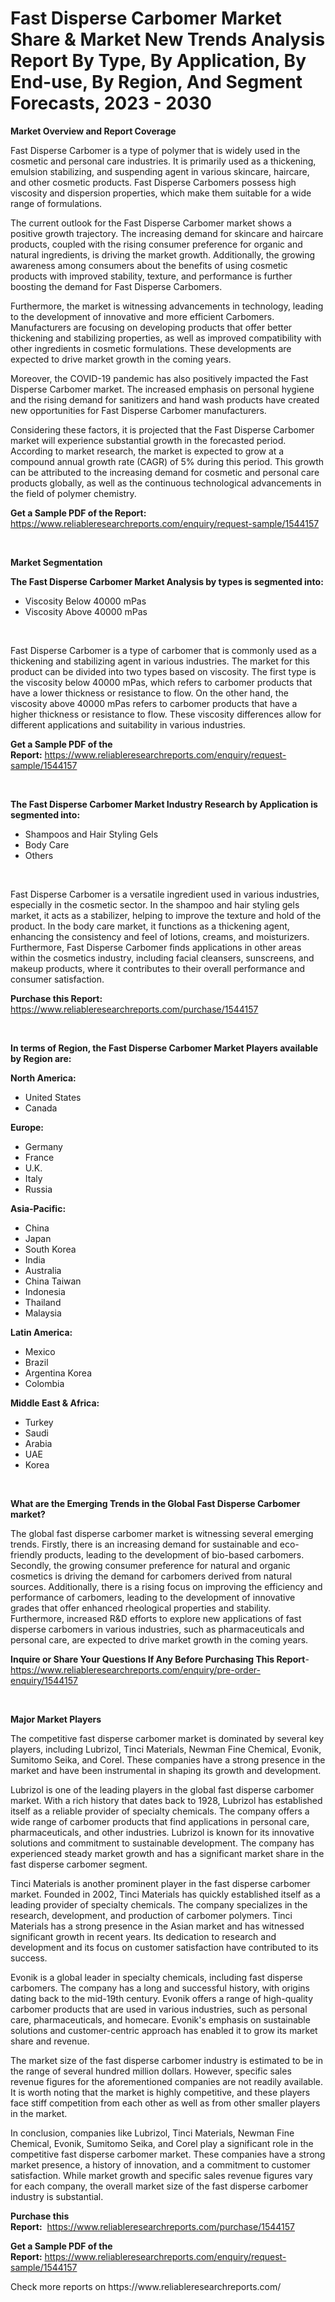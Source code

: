 <p><h1>Fast Disperse Carbomer Market Share & Market New Trends Analysis Report By Type, By Application, By End-use, By Region, And Segment Forecasts, 2023 - 2030</h1></p><p><strong>Market Overview and Report Coverage</strong></p>
<p><p>Fast Disperse Carbomer is a type of polymer that is widely used in the cosmetic and personal care industries. It is primarily used as a thickening, emulsion stabilizing, and suspending agent in various skincare, haircare, and other cosmetic products. Fast Disperse Carbomers possess high viscosity and dispersion properties, which make them suitable for a wide range of formulations.</p><p>The current outlook for the Fast Disperse Carbomer market shows a positive growth trajectory. The increasing demand for skincare and haircare products, coupled with the rising consumer preference for organic and natural ingredients, is driving the market growth. Additionally, the growing awareness among consumers about the benefits of using cosmetic products with improved stability, texture, and performance is further boosting the demand for Fast Disperse Carbomers.</p><p>Furthermore, the market is witnessing advancements in technology, leading to the development of innovative and more efficient Carbomers. Manufacturers are focusing on developing products that offer better thickening and stabilizing properties, as well as improved compatibility with other ingredients in cosmetic formulations. These developments are expected to drive market growth in the coming years.</p><p>Moreover, the COVID-19 pandemic has also positively impacted the Fast Disperse Carbomer market. The increased emphasis on personal hygiene and the rising demand for sanitizers and hand wash products have created new opportunities for Fast Disperse Carbomer manufacturers.</p><p>Considering these factors, it is projected that the Fast Disperse Carbomer market will experience substantial growth in the forecasted period. According to market research, the market is expected to grow at a compound annual growth rate (CAGR) of 5% during this period. This growth can be attributed to the increasing demand for cosmetic and personal care products globally, as well as the continuous technological advancements in the field of polymer chemistry.</p></p>
<p><strong>Get a Sample PDF of the Report:</strong> <a href="https://www.reliableresearchreports.com/enquiry/request-sample/1544157">https://www.reliableresearchreports.com/enquiry/request-sample/1544157</a></p>
<p>&nbsp;</p>
<p><strong>Market Segmentation</strong></p>
<p><strong>The Fast Disperse Carbomer Market Analysis by types is segmented into:</strong></p>
<p><ul><li>Viscosity Below 40000 mPas</li><li>Viscosity Above 40000 mPas</li></ul></p>
<p>&nbsp;</p>
<p><p>Fast Disperse Carbomer is a type of carbomer that is commonly used as a thickening and stabilizing agent in various industries. The market for this product can be divided into two types based on viscosity. The first type is the viscosity below 40000 mPas, which refers to carbomer products that have a lower thickness or resistance to flow. On the other hand, the viscosity above 40000 mPas refers to carbomer products that have a higher thickness or resistance to flow. These viscosity differences allow for different applications and suitability in various industries.</p></p>
<p><strong>Get a Sample PDF of the Report:</strong>&nbsp;<a href="https://www.reliableresearchreports.com/enquiry/request-sample/1544157">https://www.reliableresearchreports.com/enquiry/request-sample/1544157</a></p>
<p>&nbsp;</p>
<p><strong>The Fast Disperse Carbomer Market Industry Research by Application is segmented into:</strong></p>
<p><ul><li>Shampoos and Hair Styling Gels</li><li>Body Care</li><li>Others</li></ul></p>
<p>&nbsp;</p>
<p><p>Fast Disperse Carbomer is a versatile ingredient used in various industries, especially in the cosmetic sector. In the shampoo and hair styling gels market, it acts as a stabilizer, helping to improve the texture and hold of the product. In the body care market, it functions as a thickening agent, enhancing the consistency and feel of lotions, creams, and moisturizers. Furthermore, Fast Disperse Carbomer finds applications in other areas within the cosmetics industry, including facial cleansers, sunscreens, and makeup products, where it contributes to their overall performance and consumer satisfaction.</p></p>
<p><strong>Purchase this Report:</strong>&nbsp; <a href="https://www.reliableresearchreports.com/purchase/1544157">https://www.reliableresearchreports.com/purchase/1544157</a></p>
<p>&nbsp;</p>
<p><strong>In terms of Region, the Fast Disperse Carbomer Market Players available by Region are:</strong></p>
<p>
    <p> <strong> North America: </strong>
        <ul>
            <li>United States</li>
            <li>Canada</li>
        </ul>
        </p> 
    <p> <strong> Europe: </strong>
        <ul>
            <li>Germany</li>
            <li>France</li>
            <li>U.K.</li>
            <li>Italy</li>
            <li>Russia</li>
        </ul>
        </p> 
    <p> <strong> Asia-Pacific: </strong>
        <ul>
            <li>China</li>
            <li>Japan</li>
            <li>South Korea</li>
            <li>India</li>
            <li>Australia</li>
            <li>China Taiwan</li>
            <li>Indonesia</li>
            <li>Thailand</li>
            <li>Malaysia</li>
        </ul>
        </p> 
    <p> <strong> Latin America: </strong>
        <ul>
            <li>Mexico</li>
            <li>Brazil</li>
            <li>Argentina Korea</li>
            <li>Colombia</li>
        </ul>
        </p> 
    <p> <strong> Middle East & Africa: </strong>
        <ul>
            <li>Turkey</li>
            <li>Saudi</li>
            <li>Arabia</li>
            <li>UAE</li>
            <li>Korea</li>
        </ul>
    </p>
    </p>
<p>&nbsp;</p>
<p><strong>What are the Emerging Trends in the Global Fast Disperse Carbomer market?</strong></p>
<p><p>The global fast disperse carbomer market is witnessing several emerging trends. Firstly, there is an increasing demand for sustainable and eco-friendly products, leading to the development of bio-based carbomers. Secondly, the growing consumer preference for natural and organic cosmetics is driving the demand for carbomers derived from natural sources. Additionally, there is a rising focus on improving the efficiency and performance of carbomers, leading to the development of innovative grades that offer enhanced rheological properties and stability. Furthermore, increased R&D efforts to explore new applications of fast disperse carbomers in various industries, such as pharmaceuticals and personal care, are expected to drive market growth in the coming years.</p></p>
<p><strong>Inquire or Share Your Questions If Any Before Purchasing This Report</strong>- <a href="https://www.reliableresearchreports.com/enquiry/pre-order-enquiry/1544157">https://www.reliableresearchreports.com/enquiry/pre-order-enquiry/1544157</a></p>
<p>&nbsp;</p>
<p><strong>Major Market Players</strong></p>
<p><p>The competitive fast disperse carbomer market is dominated by several key players, including Lubrizol, Tinci Materials, Newman Fine Chemical, Evonik, Sumitomo Seika, and Corel. These companies have a strong presence in the market and have been instrumental in shaping its growth and development.</p><p>Lubrizol is one of the leading players in the global fast disperse carbomer market. With a rich history that dates back to 1928, Lubrizol has established itself as a reliable provider of specialty chemicals. The company offers a wide range of carbomer products that find applications in personal care, pharmaceuticals, and other industries. Lubrizol is known for its innovative solutions and commitment to sustainable development. The company has experienced steady market growth and has a significant market share in the fast disperse carbomer segment.</p><p>Tinci Materials is another prominent player in the fast disperse carbomer market. Founded in 2002, Tinci Materials has quickly established itself as a leading provider of specialty chemicals. The company specializes in the research, development, and production of carbomer polymers. Tinci Materials has a strong presence in the Asian market and has witnessed significant growth in recent years. Its dedication to research and development and its focus on customer satisfaction have contributed to its success.</p><p>Evonik is a global leader in specialty chemicals, including fast disperse carbomers. The company has a long and successful history, with origins dating back to the mid-19th century. Evonik offers a range of high-quality carbomer products that are used in various industries, such as personal care, pharmaceuticals, and homecare. Evonik's emphasis on sustainable solutions and customer-centric approach has enabled it to grow its market share and revenue.</p><p>The market size of the fast disperse carbomer industry is estimated to be in the range of several hundred million dollars. However, specific sales revenue figures for the aforementioned companies are not readily available. It is worth noting that the market is highly competitive, and these players face stiff competition from each other as well as from other smaller players in the market.</p><p>In conclusion, companies like Lubrizol, Tinci Materials, Newman Fine Chemical, Evonik, Sumitomo Seika, and Corel play a significant role in the competitive fast disperse carbomer market. These companies have a strong market presence, a history of innovation, and a commitment to customer satisfaction. While market growth and specific sales revenue figures vary for each company, the overall market size of the fast disperse carbomer industry is substantial.</p></p>
<p><strong>Purchase this Report:</strong>&nbsp;&nbsp;<a href="https://www.reliableresearchreports.com/purchase/1544157">https://www.reliableresearchreports.com/purchase/1544157</a></p>
<p></p>
<p><strong>Get a Sample PDF of the Report:</strong>&nbsp;<a href="https://www.reliableresearchreports.com/enquiry/request-sample/1544157">https://www.reliableresearchreports.com/enquiry/request-sample/1544157</a></p>
<p>Check more reports on https://www.reliableresearchreports.com/</p>